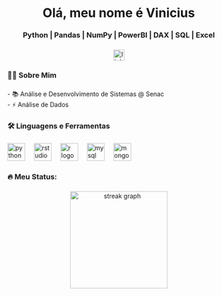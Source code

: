 <h1 align="center">Olá, meu nome é Vinicius</h1>

###

<h3 align="center">Python | Pandas | NumPy | PowerBI | DAX | SQL | Excel</h3>

###

<div align="center">
  <a href="https://www.linkedin.com/in/vinicius-devegili/" target="_blank">
  <img src="https://img.shields.io/static/v1?message=LinkedIn&logo=linkedin&label=&color=0077B5&logoColor=white&labelColor=&style=for-the-badge" height="25" alt="linkedin logo"  />
  </a>
</div>

###

<h3 align="left">👩‍💻  Sobre Mim</h3>

###

<p align="left">- 📚 Análise e Desenvolvimento de Sistemas @ Senac<br>- ⚡ Análise de Dados</p>

###

<h3 align="left">🛠 Linguagens e Ferramentas</h3>

###

<div align="left">
  <img src="https://cdn.jsdelivr.net/gh/devicons/devicon/icons/python/python-original.svg" height="40" alt="python logo"  />
  <img width="12" />
  <img src="https://cdn.jsdelivr.net/gh/devicons/devicon/icons/rstudio/rstudio-original.svg" height="40" alt="rstudio logo"  />
  <img width="12" />
  <img src="https://cdn.jsdelivr.net/gh/devicons/devicon/icons/r/r-original.svg" height="40" alt="r logo"  />
  <img width="12" />
  <img src="https://cdn.jsdelivr.net/gh/devicons/devicon/icons/mysql/mysql-original.svg" height="40" alt="mysql logo"  />
  <img width="12" />
  <img src="https://cdn.jsdelivr.net/gh/devicons/devicon/icons/mongodb/mongodb-original.svg" height="40" alt="mongodb logo"  />
</div>

###

<h3 align="left">🔥   Meu Status:</h3>

###

<div align="center">
  <img src="https://streak-stats.demolab.com?user=viniciusdevegili&locale=en&mode=daily&theme=dark&hide_border=false&border_radius=5&order=3" height="220" alt="streak graph"  />
</div>

###
